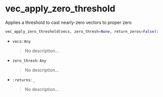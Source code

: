 # <a id="McUtils.Numputils.VectorOps.vec_apply_zero_threshold">vec_apply_zero_threshold</a>

Applies a threshold to cast nearly-zero vectors to proper zero

```python
vec_apply_zero_threshold(vecs, zero_thresh=None, return_zeros=False): 
```

- `vecs`: `Any`
    >No description...
- `zero_thresh`: `Any`
    >No description...
- `:returns`: `_`
    >No description...



